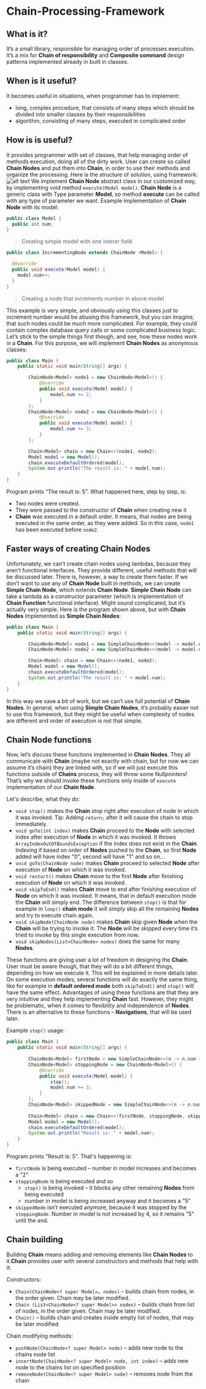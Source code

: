 # Chain-Processing-Framework
## What is it?
It’s a small library, responsible for managing order of processes execution. 
It’s a mix for <b>Chain of responsibility</b> and <b>Composite command</b> design patterns implemented already in built in classes. 
## When is it useful?
It becomes useful in situations, when programmer has to implement:
- long, complex procedure, that consists of many steps which should be divided into smaller classes by their responsibilities
- algorithm, consisting of many steps, executed in complicated order
## How is is useful?
It provides programmer with set of classes, that help managing order of methods execution, doing all of the dirty work. 
User can create so called <b>Chain Nodes</b> and put them into <b>Chain</b>, in order to use their methods and 
organize the processing. Here is the structure of solution, using framework:
![alt text](https://i.imgur.com/0KnbIHV.png)
We implement <b>Chain Node</b> abstract class in our customized way, by implementing void method `execute(Model model)`.
<b>Chain Node</b> is a generic class with Type parameter <b>Model</b>, so method <b>execute</b> can be called with any type
of parameter we want. Example implementation of <b>Chain Node</b> with its model:
```java
public class Model {
  public int num;
}
```
> Creating simple model with one interer field

```java
public class IncrementingNode extends ChainNode <Model> {

  @Override
  public void execute(Model model) {
    model.num++;
  }
}
```
> Creating a node that increments number in above model

This example is very simple, and obviously using this classes just to increment number would be abusing this framework, but you can 
imagine, that such nodes could be much more complicated. For example, they could contain complex database query calls or some 
complicated business logic. Let’s stick to the simple things first though, and see, how these nodes work in a <b>Chain</b>.
For this purpose, we will implement <b>Chain Nodes</b> as anonymous classes:
```java
public class Main {
    public static void main(String[] args) {

        ChainNode<Model> node1 = new ChainNode<Model>() {
            @Override
            public void execute(Model model) {
                model.num += 2;
            }
        };
        ChainNode<Model> node2 = new ChainNode<Model>() {
            @Override
            public void execute(Model model) {
                model.num += 3;
            }
        };

        Chain<Model> chain = new Chain<>(node1, node2);
        Model model = new Model();
        chain.executeDefaultOrdered(model);
        System.out.println("The result is: " + model.num);
    }
}
```
Program prints "The result is: 5". What happened here, step by step, is:
- Two nodes were created.
- They were passed to the constructor of <b>Chain</b> when creating new it
- <b>Chain</b> was executed in a default order. It means, that nodes are being executed in the same order, as they were added.
So in this case, `node1` has been executed before `node2`.

## Faster ways of creating <b>Chain Nodes</b>
Unfortunately, we can’t create chain nodes using lambdas, because they aren’t functional interfaces. 
They provide different, useful methods that will be discussed later. There is, however, a way to create them faster. 
If we don’t want to use any of <b>Chain Node</b> built in methods, we can create <b>Simple Chain Node</b>, 
which extends <b>Chain Node</b>. <b>Simple Chain Node</b> can take a lambda as a constructor parameter 
(which is implementation of <b>Chain Function</b> functional interface). Might sound complicated, but it’s actually very simple.
Here is the program shown above, but with <b>Chain Nodes</b> implemented as <b>Simple Chain Nodes</b>:

```java
public class Main {
    public static void main(String[] args) {

        ChainNode<Model> node1 = new SimpleChainNode<>(model -> model.num += 2);
        ChainNode<Model> node2 = new SimpleChainNode<>(model -> model.num += 3);

        Chain<Model> chain = new Chain<>(node1, node2);
        Model model = new Model();
        chain.executeDefaultOrdered(model);
        System.out.println("The result is: " + model.num);
    }
}
```
In this way we save a bit of work, but we can’t use full potential of <b>Chain Nodes</b>. In general, when using 
<b>Simple Chain Nodes</b>, it’s probably easier not to use this framework, but they might be useful when complexity of nodes 
are different and order of execution is not that simple.

## <b>Chain Node</b> functions
Now, let’s discuss these functions implemented in <b>Chain Nodes</b>. They all communicate with <b>Chain</b> 
(maybe not exactly with chain, but for now we can assume it’s chain) they are linked with, so if we will just execute this functions 
outside of <b>Chains</b> process, they will throw some Nullpointers!
That’s why we should invoke these functions only inside of `execute` implementation of our <b>Chain Node</b>.

Let's describe, what they do:
- `void stop()` makes the <b>Chain</b> stop right after execution of node in which it was invoked. Tip: Adding `return;` after it will 
cause the chain to stop immediately.
- `void goTo(int index)` makes <b>Chain</b> proceed to the <b>Node</b> with selected index after execution of <b>Node</b> in which it was 
invoked. It throws `ArrayIndexOutOfBoundsException` if the index does not exist in the <b>Chain</b>. Indexing if based on order of 
<b>Nodes</b> pushed to the <b>Chain</b>, so first <b>Node</b> added will have index "0", second will have "1" and so on…
- `void goTo(ChainNode node)` makes <b>Chain</b> proceed to selected <b>Node</b> after execution of <b>Node</b> on which it was invoked.
- `void restart()` makes <b>Chain</b> move to the first <b>Node</b> after finishing execution of <b>Node</b> on which it was invoked.
- `void skipToEnd()` makes <b>Chain</b> move to end after finishing execution of <b>Node</b> on which it was invoked.
It means, that in default execution mode the <b>Chain</b> will simply end. The difference between `stop()` is that for example in `loop()`
<b>chain mode</b> it will simply skip all the remaining <b>Nodes</b> and try to execute chain again.
- `void skipNode(ChainNode node)` makes <b>Chain</b> skip given <b>Node</b> when the <b>Chain</b> will be trying to invoke it.
The <b>Node</b> will be skipped every time it’s tried to invoke by this single execution from now.
- `void skipNodes(List<ChainNode> nodes)` does the same for many <b>Nodes</b>.

These functions are giving user a lot of freedom in designing the <b>Chain</b>. User must be aware though, that they will do a bit
different things, depending on how we execute it. This will be explained in more details later. On some execution modes, 
several functions will do exactly the same thing, like for example in <b>default ordered mode</b> both `skipToEnd()` and `stop()`
will have the same effect. Advantages of using these functions are that they are very intuitive and they help implementing <b>Chain</b>
fast. However, they might be problematic, when it comes to flexibility and independence of <b>Nodes</b>. There is an alternative to 
these functions – <b>Navigations</b>, that will be used later.

Example `stop()` usage:
```java
public class Main {
    public static void main(String[] args) {
    
        ChainNode<Model> firstNode = new SimpleChainNode<>(n -> n.num += 2);
        ChainNode<Model> stoppingNode = new ChainNode<Model>() {
            @Override
            public void execute(Model model) {
                stop();
                model.num += 3;
            }
        };
        ChainNode<Model> skippedNode = new SimpleChainNode<>(n -> n.num += 4);
        
        Chain<Model> chain = new Chain<>(firstNode, stoppingNode, skippedNode);
        Model model = new Model();
        chain.executeDefaultOrdered(model);
        System.out.println("Result is: " + model.num);
    }
}
```
Program prints "Result is: 5". That's happening is:
-	`firstNode` is being executed – number in model increases and becomes a "2"
- `stoppingNode` is being executed and so
  -	`stop()` is being invoked – it blocks any other remaining <b>Nodes</b> from being executed
  - number in model is being increased anyway and it becomes a "5"
-	`skippedNode` isn’t executed anymore, because it was stopped by the `stoppingNode`. Number in model is not increased by 4,
so it remains "5" until the and.

## Chain building

Building <b>Chain</b> means adding and removing elements like <b>Chain Nodes</b> to it.<b>Chain</b> provides user with several 
constructors and methods that help with it:

Constructors:
-	`Chain(ChainNode<? super Model>… nodes)` – builds chain from nodes, in the order given. Chain may be later modified.
-	`Chain (List<ChainNode<? super Model>> nodes)` – builds chain from list of nodes, in the order given. Chain may be later modified.
-	`Chain()` – builds chain and creates inside empty list of nodes, that may be later modified

Chain modifying methods:
-	`pushNode(ChainNode<? super Model> node)` – adds new node to the chains node list
- `insertNode(ChainNode<? super Model> node, int index)` – adds new node to the chains list on specified position
- `removeNode(ChainNode<? super Model> node)` – removes node from the chain






